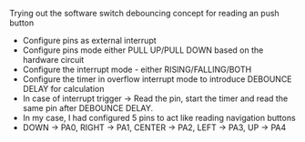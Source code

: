 Trying out the software switch debouncing concept for reading an push button
- Configure pins as external interrupt
- Configure pins mode either PULL UP/PULL DOWN based on the hardware circuit
- Configure the interrupt mode - either RISING/FALLING/BOTH
- Configure the timer in overflow interrupt mode to introduce DEBOUNCE DELAY for calculation
- In case of interrupt trigger -> Read the pin, start the timer and read the same pin after DEBOUNCE DELAY.
- In my case, I had configured 5 pins to act like reading navigation buttons
- DOWN -> PA0, RIGHT -> PA1, CENTER -> PA2, LEFT -> PA3, UP -> PA4
